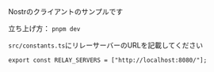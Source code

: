 Nostrのクライアントのサンプルです

立ち上げ方：
`pnpm dev`

`src/constants.ts`にリレーサーバーのURLを記載してください

```
export const RELAY_SERVERS = ["http://localhost:8080/"];
```